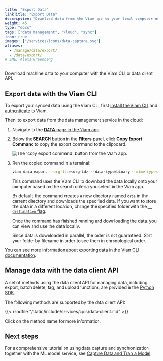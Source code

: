```yaml
---
title: "Export Data"
linkTitle: "Export Data"
description: "Download data from the Viam app to your local computer using the data client API or the Viam CLI."
weight: 45
type: "docs"
tags: ["data management", "cloud", "sync"]
icon: true
images: ["/services/icons/data-capture.svg"]
aliases:
  - /manage/data/export/
  - /data/export/
# SME: Alexa Greenberg
---
```


Download machine data to your computer with the Viam CLI or data client API.

## Export data with the Viam CLI

To export your synced data using the Viam CLI, first [install the Viam CLI](/cli/#install) and [authenticate](/cli/#authenticate) to Viam.

Then, to export data from the data management service in the cloud:

1. Navigate to the [**DATA** page in the Viam app](https://app.viam.com/data/view).
2. Below the **SEARCH** button in the **Filters** panel, click **Copy Export Command** to copy the export command to the clipboard.

   ![The 'copy export command' button from the Viam app.](/services/data/copy_command.png)

3. Run the copied command in a terminal:

   ```sh {class="command-line" data-prompt="$"}
   viam data export --org-ids=<org-id> --data-type=binary --mime-types=<mime types> --destination=.
   ```

   This command uses the Viam CLI to download the data locally onto your computer based on the search criteria you select in the Viam app.

   By default, the command creates a new directory named `data` in the current directory and downloads the specified data.
   If you want to store the data in a different location, change the specified folder with the [`--destination` flag](/cli/#named-arguments).

   Once the command has finished running and downloading the data, you can view and use the data locally.

   Since data is downloaded in parallel, the order is not guaranteed.
   Sort your folder by filename in order to see them in chronological order.

You can see more information about exporting data in the [Viam CLI documentation](/cli/#data).

## Manage data with the data client API

A set of methods using the data client API for managing data, including export, batch delete, tag, and upload functions, are provided in the [Python SDK](https://python.viam.dev).

The following methods are supported by the data client API:

{{< readfile "/static/include/services/apis/data-client.md" >}}

Click on the method name for more information.

## Next steps

For a comprehensive tutorial on using data capture and synchronization together with the ML model service, see [Capture Data and Train a Model](/tutorials/services/data-mlmodel-tutorial/).
